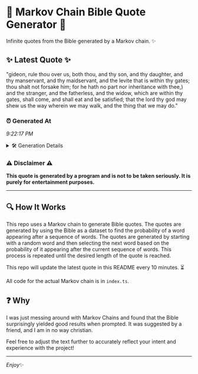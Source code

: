 # 📖 Markov Chain Bible Quote Generator 📖

Infinite quotes from the Bible generated by a Markov chain. ✨

## ✨ Latest Quote ✨
"gideon, rule thou over us, both thou, and thy son, and thy daughter, and thy manservant, and thy maidservant, and the levite that is within thy gates; thou shalt not forsake him; for he hath no part nor inheritance with thee,) and the stranger, and the fatherless, and the widow, which are within thy gates, shall come, and shall eat and be satisfied; that the lord thy god may shew us the way wherein we may walk, and the thing that we may do."

### ⏰ Generated At
*9:22:17 PM*

<details>
    <summary>🛠️ Generation Details</summary>
    <p>
        <strong>🌱 Seed:</strong> gideon,<br>
        <strong>🔄 Iterations:</strong> 83<br>
        <strong>📜 Context History:</strong><br>[ gideon, ]: rule<br>[ gideon,, rule ]: thou<br>[ gideon,, rule, thou ]: over<br>[ gideon,, rule, thou, over ]: us,<br>[ gideon,, rule, thou, over, us, ]: both<br>[ gideon,, rule, thou, over, us,, both ]: thou,<br>[ rule, thou, over, us,, both, thou, ]: and<br>[ thou, over, us,, both, thou,, and ]: thy<br>[ over, us,, both, thou,, and, thy ]: son,<br>[ us,, both, thou,, and, thy, son, ]: and<br>[ both, thou,, and, thy, son,, and ]: thy<br>[ thou,, and, thy, son,, and, thy ]: daughter,<br>[ and, thy, son,, and, thy, daughter, ]: and<br>[ thy, son,, and, thy, daughter,, and ]: thy<br>[ son,, and, thy, daughter,, and, thy ]: manservant,<br>[ and, thy, daughter,, and, thy, manservant, ]: and<br>[ thy, daughter,, and, thy, manservant,, and ]: thy<br>[ daughter,, and, thy, manservant,, and, thy ]: maidservant,<br>[ and, thy, manservant,, and, thy, maidservant, ]: and<br>[ thy, manservant,, and, thy, maidservant,, and ]: the<br>[ manservant,, and, thy, maidservant,, and, the ]: levite<br>[ and, thy, maidservant,, and, the, levite ]: that<br>[ thy, maidservant,, and, the, levite, that ]: is<br>[ maidservant,, and, the, levite, that, is ]: within<br>[ and, the, levite, that, is, within ]: thy<br>[ the, levite, that, is, within, thy ]: gates;<br>[ levite, that, is, within, thy, gates; ]: thou<br>[ that, is, within, thy, gates;, thou ]: shalt<br>[ is, within, thy, gates;, thou, shalt ]: not<br>[ within, thy, gates;, thou, shalt, not ]: forsake<br>[ thy, gates;, thou, shalt, not, forsake ]: him;<br>[ gates;, thou, shalt, not, forsake, him; ]: for<br>[ thou, shalt, not, forsake, him;, for ]: he<br>[ shalt, not, forsake, him;, for, he ]: hath<br>[ not, forsake, him;, for, he, hath ]: no<br>[ forsake, him;, for, he, hath, no ]: part<br>[ him;, for, he, hath, no, part ]: nor<br>[ for, he, hath, no, part, nor ]: inheritance<br>[ he, hath, no, part, nor, inheritance ]: with<br>[ hath, no, part, nor, inheritance, with ]: thee,)<br>[ no, part, nor, inheritance, with, thee,) ]: and<br>[ part, nor, inheritance, with, thee,), and ]: the<br>[ nor, inheritance, with, thee,), and, the ]: stranger,<br>[ inheritance, with, thee,), and, the, stranger, ]: and<br>[ with, thee,), and, the, stranger,, and ]: the<br>[ thee,), and, the, stranger,, and, the ]: fatherless,<br>[ and, the, stranger,, and, the, fatherless, ]: and<br>[ the, stranger,, and, the, fatherless,, and ]: the<br>[ stranger,, and, the, fatherless,, and, the ]: widow,<br>[ and, the, fatherless,, and, the, widow, ]: which<br>[ the, fatherless,, and, the, widow,, which ]: are<br>[ fatherless,, and, the, widow,, which, are ]: within<br>[ and, the, widow,, which, are, within ]: thy<br>[ the, widow,, which, are, within, thy ]: gates,<br>[ widow,, which, are, within, thy, gates, ]: shall<br>[ which, are, within, thy, gates,, shall ]: come,<br>[ are, within, thy, gates,, shall, come, ]: and<br>[ within, thy, gates,, shall, come,, and ]: shall<br>[ thy, gates,, shall, come,, and, shall ]: eat<br>[ gates,, shall, come,, and, shall, eat ]: and<br>[ shall, come,, and, shall, eat, and ]: be<br>[ come,, and, shall, eat, and, be ]: satisfied;<br>[ and, shall, eat, and, be, satisfied; ]: that<br>[ shall, eat, and, be, satisfied;, that ]: the<br>[ eat, and, be, satisfied;, that, the ]: lord<br>[ and, be, satisfied;, that, the, lord ]: thy<br>[ be, satisfied;, that, the, lord, thy ]: god<br>[ satisfied;, that, the, lord, thy, god ]: may<br>[ that, the, lord, thy, god, may ]: shew<br>[ the, lord, thy, god, may, shew ]: us<br>[ lord, thy, god, may, shew, us ]: the<br>[ thy, god, may, shew, us, the ]: way<br>[ god, may, shew, us, the, way ]: wherein<br>[ may, shew, us, the, way, wherein ]: we<br>[ shew, us, the, way, wherein, we ]: may<br>[ us, the, way, wherein, we, may ]: walk,<br>[ the, way, wherein, we, may, walk, ]: and<br>[ way, wherein, we, may, walk,, and ]: the<br>[ wherein, we, may, walk,, and, the ]: thing<br>[ we, may, walk,, and, the, thing ]: that<br>[ may, walk,, and, the, thing, that ]: we<br>[ walk,, and, the, thing, that, we ]: may<br>[ and, the, thing, that, we, may ]: do.<br>
    </p>
</details>

### ⚠️ Disclaimer ⚠️
**This quote is generated by a program and is not to be taken seriously. It is purely for entertainment purposes.**

---

## 🔍 How It Works

This repo uses a Markov chain to generate Bible quotes. The quotes are generated by using the Bible as a dataset to find the probability of a word appearing after a sequence of words. The quotes are generated by starting with a random word and then selecting the next word based on the probability of it appearing after the current sequence of words. This process is repeated until the desired length of the quote is reached.

This repo will update the latest quote in this README every 10 minutes. ⏳

All code for the actual Markov chain is in `index.ts`.

## ❓ Why

I was just messing around with Markov Chains and found that the Bible surprisingly yielded good results when prompted. 
It was suggested by a friend, and I am in no way christian.

Feel free to adjust the text further to accurately reflect your intent and experience with the project!

---

*Enjoy*✨
